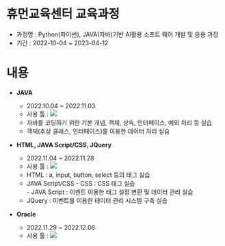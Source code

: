 # 휴먼교육센터 교육과정

- 과정명 : Python(파이썬), JAVA(자바)기반 AI활용 소프트 웨어 개발 및 응용 과정
- 기간 : 2022-10-04 ~ 2023-04-12

# 내용
- <b>JAVA</b>
    - 2022.10.04 ~ 2022.11.03
    - 사용 툴 : <img src="https://img.shields.io/badge/Eclips SE-0066CC?style=flat&logo=Eclips SE&logoColor=white"/>
    - 자바를 코딩하기 위한 기본 개념, 객체, 상속, 인터페이스, 예외 처리 등 실습
    - 객체(추상 클래스, 인터페이스)를 이용한 데이터 처리 실습

- <b>HTML, JAVA Script/CSS, JQuery</b>
    - 2022.11.04 ~ 2022.11.28
    - 사용 툴 : <img src="https://img.shields.io/badge/Visual Studio Code-0000CC?style=flat&logo=Visual Studio Code&logoColor=white"/>
    - HTML : a, input, button, select 등의 태그 실습
    - JAVA Script/CSS - CSS : CSS 태그 실습<br><t>
                      - JAVA Script : 이벤트 이용한 태그 설정 변환 및 데이터 관리 실습
    - JQuery : 이벤트를 이용한 테이터 관리 시스템 구축 실습
    
- <b>Oracle</b>
    - 2022.11.29 ~ 2022.12.06
    - 사용 툴 : <img src="https://img.shields.io/badge/Oracle-FFFF33?style=flat&logo=Oracle&logoColor=black"/>
